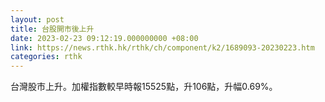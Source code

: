 ```yaml
---
layout: post
title: 台股開市後上升
date: 2023-02-23 09:12:19.000000000 +08:00
link: https://news.rthk.hk/rthk/ch/component/k2/1689093-20230223.htm
categories: rthk
---
```


台灣股市上升。加權指數較早時報15525點，升106點，升幅0.69%。
